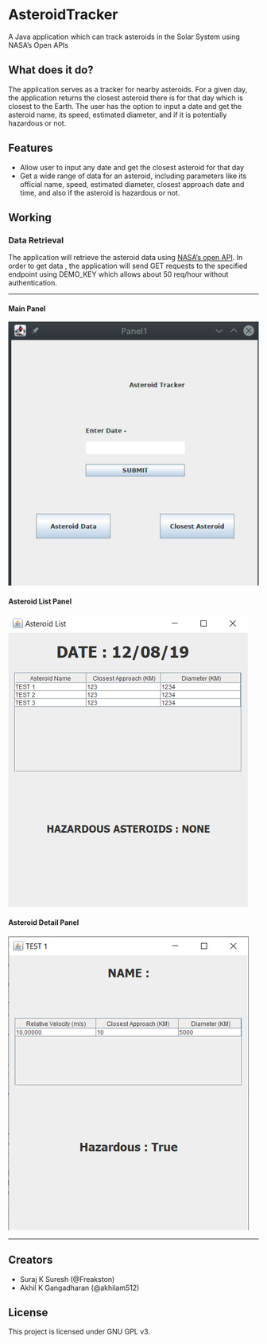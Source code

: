 # AsteroidTracker

A Java application which can track asteroids in the Solar System using NASA’s Open APIs

## What does it do?

The application serves as a tracker for nearby asteroids. For a given day, the application returns the closest asteroid there is for that day which is closest to the Earth. The user has the option to input a date and get the asteroid name, its speed, estimated diameter, and if it is potentially hazardous or not.

## Features

- Allow user to input any date and get the closest asteroid for that day
- Get a wide range of data for an asteroid, including parameters like its official name, speed, estimated diameter, closest approach date and time, and also if the asteroid is hazardous or not.

## Working

### Data Retrieval 

The application will retrieve the asteroid data using [NASA’s open API](https://api.nasa.gov/api.html#authentication).  In order to get data , the application will send GET requests to the specified endpoint using DEMO_KEY which allows about 50 req/hour without authentication.

------
#### Main Panel 
<img src="/Panel1.png">

#### Asteroid List Panel
<img src ="/Panel2.PNG">

#### Asteroid Detail Panel
<img src ="/Panel3.PNG">


------

## Creators

- Suraj K Suresh (@Freakston)
- Akhil K Gangadharan (@akhilam512)

## License

This project is licensed under GNU GPL v3.

